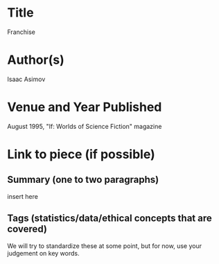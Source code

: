 
# Title

Franchise 

# Author(s)

Isaac Asimov 

# Venue and Year Published

August 1995, "If: Worlds of Science Fiction" magazine

# Link to piece (if possible)



## Summary (one to two paragraphs)

insert here

## Tags (statistics/data/ethical concepts that are covered)

We will try to standardize these at some point, but for now, use your judgement on key words. 

